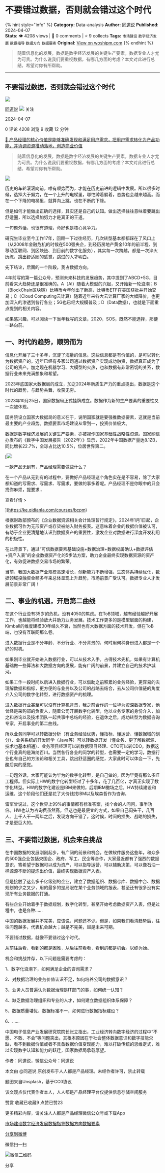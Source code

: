 # 不要错过数据，否则就会错过这个时代
{% hint style="info" %}
**Category:** Data-analysis
**Author:** [同道说](https://www.woshipm.com/u/1574512)
**Published:** 2024-04-07  
**Stats:** 👁️ 4208 views | 💬 0 comments | ⭐ 9 collects
**Tags:** `市场建设` `数字经济发展` `数据指导` `数据方向` `数据要素`
**Original:** [View on woshipm.com](https://www.woshipm.com/data-analysis/6027133.html)
{% endhint %}
> 随着信息化的发展，数据是数字经济发展的关键生产要素，数据专业人才尤为可贵。为什么说我们要重视数据，有哪几方面的考虑？本文对此进行总结，希望对你有所帮助。

---

## 不要错过数据，否则就会错过这个时代

[![](https://static.woshipm.com/view/woshipm_api_def_20240328170041_9743.jpeg?imageView2/1/w/72/h/72/q/100)](https://www.woshipm.com/u/1574512)

[同道说](https://www.woshipm.com/u/1574512) ![](https://static.woshipm.com/tag/1101_1@2x.png) 关注

2024-04-07

0 评论 4208 浏览 9 收藏 12 分钟

[🔗 产品经理的核心价值是能够准确发现和满足用户需求，把用户需求转化为产品功能，并协调资源推动落地，创造商业价值](https://ke.qidianla.com/courses/90pm)

> 随着信息化的发展，数据是数字经济发展的关键生产要素，数据专业人才尤为可贵。为什么说我们要重视数据，有哪几方面的考虑？本文对此进行总结，希望对你有所帮助。

![](https://image.woshipm.com/2023/04/14/a1997136-da9e-11ed-aee8-00163e0b5ff3.png)

历史的车轮滚滚向前，唯有顺势而为，才能在历史前进的逻辑中发展。所以很多时候，选择大于努力，在一个上升的电梯里，哪怕蹲着躺着，态势也会越来越高。而在一个下降的电梯里，就算向上跳，也在不断的下降。

但是如何才能做出正确的选择，其实还是自己的认知。做出选择往往意味着要跳出舒适圈，所以选择加努力才是真正的王道。

一句题外话，也很有道理，命好也是核心竞争力。

研究生毕业至今工作17年，回顾一下过往经历，几次转型基本都都踩在了风口上（从2008年金融危机的时候在500强央企，到经历房地产黄金10年的前半程、到移动互联网、到区块链、到目前的数字化服务），其实每一次跨越，都是一次淬火历练，跳出舒适圈的感觉，跳过的人才明白。

先下结论，后面的一个阶段，我占数据方向。

4年前写的第一篇公众号，预测未来科技的发展趋势，其中提到了ABCD+5G，目前看来大趋势还是很准确的。A（AI）随着大模型的兴起，又开始新一轮浪潮；B（BlockChain区块链）比特币今年创出了新高，比特币ETF在美国获批并开始交易；C（Cloud Computing云计算）随着近年来各大云计算厂家的大幅降价，也更加深入的渗透到各行各业；5G也已经大规模普及；D（Data数据），也就是下面重点提到的相关内容。

如果感兴趣，可以阅读一下当年我写的文章，2020，SOS，既然不能选择，那便一路向前。

## 一、时代的趋势，顺势而为

信息化开展了三十多年，沉淀了海量的信息。这些信息都是有价值的，是可以转化为数据资产的。近年已经有多家公司通过数据资产实现成功融资，数据真正成为了公司的资产。加之现在机器学习、大模型的火热，也和数据有非常密切的关系，数据行业未来充满想象和希望。

2023年底国家大数据局的成立，加之2024年新质生产力的重点提出，数据是这个时代的趋势，与趋势共舞，收获无穷。

2023年10月25日，国家数据局正式挂牌成立。数据作为新的生产要素的重要性又一次被体现。

国务院设立国家大数据局的意义在于，说明国家就是要强推数据要素，这就是当前最主要的产业趋势。数据要素市场建设从零到一，投资价值极大。

数据是数字经济发展的关键生产要素，亦被视作国家基础性战略性资源。国家网信办发布的《数字中国发展报告（2022年）》显示，2022年中国数据产量达8.1ZB，同比增长22.7%，全球占比达10.5%，位居世界第二。

[![](https://image.woshipm.com/2023/08/02/58dc678c-30e3-11ee-88e7-00163e0b5ff3.png)

一款产品无到有，产品经理需要做些什么？

在一个产品从无到有的过程中，要做好产品经理这个角色实在是不容易，除了大家都知道的写需求、写需求、写需求，要做的事多着呢。产品经理不是你眼中的只会找你麻烦，提要求..

查看详情 >

](https://ke.qidianla.com/courses/bcpm)

根据财政部颁布的《企业数据资源相关会计处理暂行规定》，2024年1月1日起，企业数据可作为无形资产或存货被纳入财务报表。这意味着企业的数据价值被认可，有助于企业更清楚地认识到数据资产的重要性，激发企业对数据进行深度开发利用的积极性。

在此背景下，通过“可信数据要素基础设施+数据治理+数据权属确认+数据评估+资产入表”的企业数据资产化的5步法方案，助力企业最终实现数据资源的资产化，有效促进数据交易市场的繁荣。

当前，我国大数据产业规模高速增长，创新能力不断增强，生态体系持续优化，数据领域投融资金额多年来总体呈现上升趋势，市场前景广受认可。数据专业人才发展前景非常广阔！

## 二、事业的机遇，开启第二曲线

在这个行业没有35岁的危机，没有4050的焦虑。在ToB领域，越有经验越好开展工作，也越能将经验放大并助力业务发展。技术工作更多的是模型层面的构建，Kimball的维度建模30年经久不衰，当然也有大数据方面的技术开发，但在ToB端，也没有互联网那么卷。

进入数据行业是不分年龄、不分行业、不分背景的，何时用何种身份进入都是一个好的时机。

如果刚毕业就开始进入数据行业，可以从技术入手，占得技术先机，如果有计算机基础做一些算法和大数据方向的发展，能有广阔的前景，并建立自己的技术护城河。

如果工作一段时间以后进入数据行业，可以借助之前积累的业务经验，更容易的去理解数据和指标，更方便的与业务以及公司的战略去结合，去从公司价值链的角度介入公司的数字化转型，进行数据资产的梳理。

进入数据行业甚至可以没有计算机背景，我之前合作的一位华为资深数据专家，他曾经是采购部的负责人，随着公司开展数字化转型，他以业务专家的身份介入，加之和咨询以及技术团队一起共事中总结的经验，在退休之后，成功转型为数据咨询专家，开启事业的第二曲线。

所以业务同学可以转数据分析（有业务经验优势，懂指标、懂运营、懂数据域的划分）、业务系统的开发同学（Java等）可以转数据开发（懂业务、更了解数据源、技术也基本相通）、业务项目经理可以转数据项目经理、CTO可以转CDO，数据这个行业真的是海纳百川。当然各行各业的同学的转型，也需要一定的学习，数据行业也有自己的方法论和相关工具，跳出舒适圈的感觉，大家此时可以体会一下，先酸后爽的感觉。

一句题外话，大家可能认为华为的数字化转型，是自己做的，因为毕竟有那么多IT工程师。但实际上HW的数字化转型经过了十多年，花了几百亿，才真正实现了数字化转型。HW的数字化建设是IBM来做的，后期IBM撤场之后，HW持续建设和运维，这个阶段他们还是花了大价钱找IBM以及埃森哲作为咨询。

雷军曾说过，这个世界上99%的事情都有标准答案，找个会的人问问，事半功倍。HW也认为咨询费虽然高，但这也是最便宜的方式，如果自己闷头干，几百人、上千人干一两年之后，发现方向干错了，这时候，时间的损失、战略的损失，才是更巨大的。

## 三、不要错过数据，机会来自挑战

在中国数据的发展刚刚起步，有广阔的前景和机会。在做软件服务这些年，和众多的500强企业包括央国企、政府、军工、民企等合作，大家最近都有了强烈的数据意识，寄希望于数据可以成为资产，可以指导运营，可以辅助决策，可以像石油一样源源不断的提炼出价值，最终实现数据资产入表。

但是接触了这么多千亿级别的企业，建立了数据组织、数据仓库、数据中台、数据规划的少之又少，用的最多的是局限在某个业务领域的报表，甚至还有很多没有实现所有业务数据的打通。

有些企业开始着手于数据规划，数字化转型，甚至开始考虑数据资产入表，但是过程中，也是各种……

中国的数据发展并不完美，应该说，问题还不少。但是，如果我们看清趋势后，往往问题越多，代表机会越大；越是不完美，越是未来可期。

不要错过数据，就像不要错过这个时代。

从前往后看，看到的都是困难，从后往前看看，看到的都是机会。以终为始。

机会和挑战并存，以下问题是需要考虑的：

1、数字化浪潮下，如何满足企业的咨询需求？

2、对数据治理的业务价值认识不足，如何培养公司的数据意识？

3、业务人员普遍认为数据治理是IT部门的事，如何统一认知？

4、缺乏数据治理组织和专业的人才，如何建立数据组织体系保障？

5、数据质量堪忧、数据标准不一，如何进行数据指标建设？

6、……

中国电子信息产业发展研究院院长张立指出，工业经济转向数字经济的过程中“不愿、不敢、不会”等问题突出，其根本原因在于社会整体数据意识和数字技能欠缺，看不到数据价值或者不具备数据价值变现能力，难以打破传统的思维定式，难以实现数字认知和能力的跃迁，国家数据局承载厚望。

作者：同道说，微信公众号：同道说

本文由 @同道说 原创发布于人人都是产品经理。未经作者许可，禁止转载

题图来自Unsplash，基于CC0协议

该文观点仅代表作者本人，人人都是产品经理平台仅提供信息存储空间服务

赞赏 收藏已收藏9 点赞已赞23

更多精彩内容，请关注人人都是产品经理微信公众号或下载App

[市场建设](https://www.woshipm.com/tag/%e5%b8%82%e5%9c%ba%e5%bb%ba%e8%ae%be)[数字经济发展](https://www.woshipm.com/tag/%e6%95%b0%e5%ad%97%e7%bb%8f%e6%b5%8e%e5%8f%91%e5%b1%95)[数据指导](https://www.woshipm.com/tag/%e6%95%b0%e6%8d%ae%e6%8c%87%e5%af%bc)[数据方向](https://www.woshipm.com/tag/%e6%95%b0%e6%8d%ae%e6%96%b9%e5%90%91)[数据要素](https://www.woshipm.com/tag/%e6%95%b0%e6%8d%ae%e8%a6%81%e7%b4%a0)

[分享到微博](https://service.weibo.com/share/share.php?appkey=2775287854&title=不要错过数据，否则就会错过这个时代&url=https://www.woshipm.com/data-analysis/6027133.html&pic=https://image.woshipm.com/2023/04/14/a1997136-da9e-11ed-aee8-00163e0b5ff3.png)

微信扫一扫

![微信二维码](https://api.pwmqr.com/qrcode/create/?url=https://www.woshipm.com/data-analysis/6027133.html)

分享